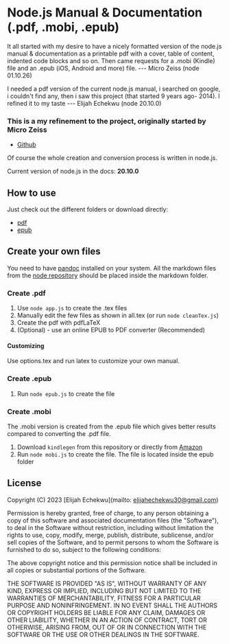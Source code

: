 # Node.js Manual & Documentation (.pdf, .mobi, .epub)

It all started with my desire to have a nicely formatted version of the node.js manual & documentation
as a printable pdf with a cover, table of content, indented code blocks and so on. Then came requests for a .mobi (Kindle)
file and an .epub (iOS, Android and more) file. --- Micro Zeiss (node 01.10.26)

I needed a pdf version of the current node.js manual, i searched on google, i couldn't find any, then i saw this project (that started 9 years ago- 2014). I refined it to my taste --- Elijah Echekwu (node 20.10.0)

### This is a my refinement to the project, originally started by Micro Zeiss
- [Github](https://github.com/zeMirco/nodejs-pdf-docs/)

Of course the whole creation and conversion process is written in node.js.

Current version of node.js in the docs: **20.10.0**

## How to use

Just check out the different folders or download directly:

- [pdf](https://github.com/Elijah57/node-js-manual/blob/main/pdf/nodejs-manual-1.pdf)
- [epub](https://github.com/Elijah57/node-js-manual/blob/main/epub/nodejs-manual.epub)


## Create your own files

You need to have [pandoc](http://johnmacfarlane.net/pandoc/) installed on your system. All the markdown files from the
[node repository](https://github.com/joyent/node) should be placed inside the markdown folder.

### Create .pdf

1. Use `node app.js` to create the .tex files
2. Manually edit the few files as shown in all.tex (or run `node cleanTex.js`)
3. Create the pdf with pdfLaTeX
4. (Optional) - use an online EPUB to PDF converter (Recommended)

#### Customizing

Use options.tex and run latex to customize your own manual.

### Create .epub

1. Run `node epub.js` to create the file

### Create .mobi

The .mobi version is created from the .epub file which gives better results compared to converting the .pdf file.

1. Download `kindlegen` from this repository or directly from [Amazon](http://www.amazon.com/gp/feature.html?ie=UTF8&docId=1000234621)
2. Run `node mobi.js` to create the file. The file is located inside the epub folder

## License

Copyright (C) 2023 [Elijah Echekwu](mailto: elijahechekwu30@gmail.com)

Permission is hereby granted, free of charge, to any person obtaining a copy of this software and associated documentation files (the "Software"), to deal in the Software without restriction, including without limitation the rights to use, copy, modify, merge, publish, distribute, sublicense, and/or sell copies of the Software, and to permit persons to whom the Software is furnished to do so, subject to the following conditions:

The above copyright notice and this permission notice shall be included in all copies or substantial portions of the Software.

THE SOFTWARE IS PROVIDED "AS IS", WITHOUT WARRANTY OF ANY KIND, EXPRESS OR IMPLIED, INCLUDING BUT NOT LIMITED TO THE WARRANTIES OF MERCHANTABILITY, FITNESS FOR A PARTICULAR PURPOSE AND NONINFRINGEMENT. IN NO EVENT SHALL THE AUTHORS OR COPYRIGHT HOLDERS BE LIABLE FOR ANY CLAIM, DAMAGES OR OTHER LIABILITY, WHETHER IN AN ACTION OF CONTRACT, TORT OR OTHERWISE, ARISING FROM, OUT OF OR IN CONNECTION WITH THE SOFTWARE OR THE USE OR OTHER DEALINGS IN THE SOFTWARE.
